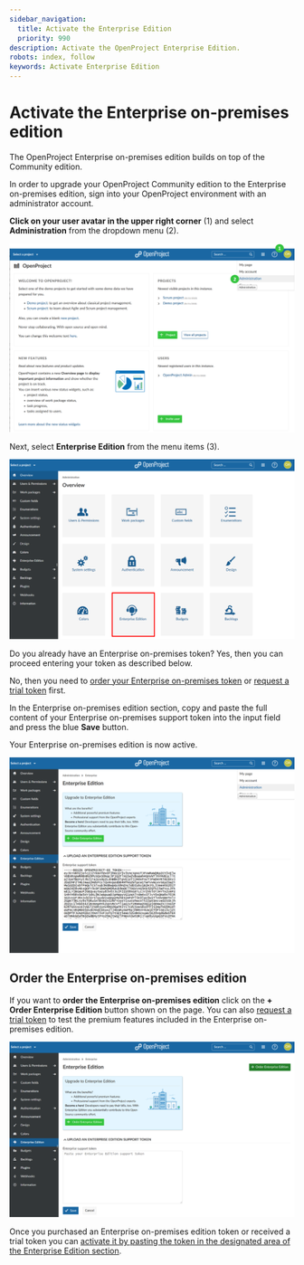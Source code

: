 ```yaml
---
sidebar_navigation:
  title: Activate the Enterprise Edition
  priority: 990
description: Activate the OpenProject Enterprise Edition.
robots: index, follow
keywords: Activate Enterprise Edition
---
```

# Activate the Enterprise on-premises edition

The OpenProject Enterprise on-premises edition builds on top of the Community edition.

In order to upgrade your OpenProject Community edition to the Enterprise on-premises edition, sign into your OpenProject environment with an administrator account.

**Click on your user avatar in the upper right corner** (1) and select **Administration** from the dropdown menu (2). 

![Enterprise-Admin](Enterprise-Admin.png)

Next, select **Enterprise Edition** from the menu items (3).

![Enterprise-select-menu](Enterprise-select-menu.png)

Do you already have an Enterprise on-premises token?
Yes, then you can proceed entering your token as described below.

No, then you need to [order your Enterprise on-premises token](#order-the-enterprise-edition) or [request a trial token](../enterprise-trial) first.

In the Enterprise on-premises edition section, copy and paste the full content of your Enterprise on-premises support token into the input field and press the blue **Save** button.

Your Enterprise on-premises edition is now active.

![Insert Enterprise on-premises token](image-20200121132724767.png)



## Order the Enterprise on-premises edition

If you want to **order the Enterprise on-premises edition** click on the **+ Order Enterprise Edition** button shown on the page. You can also [request a trial token](../enterprise-trial) to test the premium features included in the Enterprise on-premises edition.

![image-20200120132950106](image-20200120132950106.png)

Once you purchased an Enterprise on-premises edition token or received a trial token you can [activate it by pasting the token in the designated area of the Enterprise Edition section](#activate-the-enterprise-edition).


